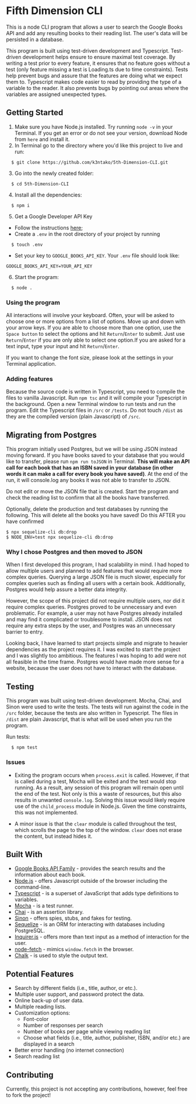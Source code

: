 # Fifth Dimension CLI
This is a node CLI program that allows a user to search the Google Books API and add any resulting books to their reading list. The user's data will be persisted in a database.

This program is built using test-driven development and Typescript. Test-driven development helps ensure to ensure maximal test coverage. By writing a test prior to every feature, it ensures that no feature goes without a test (only feature missing a test is Loading.ts due to time constraints). Tests help prevent bugs and assure that the features are doing what we expect them to. Typescript makes code easier to read by providing the type of a variable to the reader. It also prevents bugs by pointing out areas where the variables are assigned unexpected types.

## Getting Started
1. Make sure you have Node.js installed. Try running `node -v` in your Terminal. If you get an error or do not see your version, download Node from `here` and install it.
2. In Terminal go to the directory where you'd like this project to live and run:
```
  $ git clone https://github.com/k3ntako/5th-Dimension-CLI.git
```
3. Go into the newly created folder:
```
  $ cd 5th-Dimension-CLI
```
4. Install all the dependencies:
```
  $ npm i
```
5. Get a Google Developer API Key
  - Follow the instructions [here](https://developers.google.com/books/docs/v1/using#APIKey);
  - Create a `.env` in the root directory of your project by running
  ```
    $ touch .env
  ```
  - Set your key to `GOOGLE_BOOKS_API_KEY`. Your `.env` file should look like:
  ```
  GOOGLE_BOOKS_API_KEY=YOUR_API_KEY
  ```

6. Start the program:
```
  $ node .
```

### Using the program
All interactions will involve your keyboard. Often, your will be asked to choose one or more options from a list of options. Move up and down with your arrow keys. If you are able to choose more than one option, use the `Space button` to select the options and hit `Return`/`Enter` to submit. Just use `Return`/`Enter` if you are only able to select one option.If you are asked for a text input, type your input and hit `Return`/`Enter`.

If you want to change the font size, please look at the settings in your Terminal application.

### Adding features
Because the source code is written in Typescript, you need to compile the files to vanilla Javascript. Run `npm tsc` and it will compile your Typescript in the background. Open a new Terminal window to run tests and run the program. Edit the Typescript files in `/src` or `/tests`. Do not touch `/dist` as they are the compiled version (plain Javascript) of `/src`.

## Migrating from Postgres
This program initially used Postgres, but we will be using JSON instead moving forward. If you have books saved to your database that you would like to transfer, please run `npm run toJSON` in Terminal. **This will make an API call for each book that has an ISBN saved in your database (in other words it can make a call for every book you have saved)**. At the  end of the run, it will console.log any books it was not able to transfer to JSON.

Do not edit or move the JSON file that is created. Start the program and check the reading list to confirm that all the books have transferred.

Optionally, delete the production and test databases by running the following. This will delete all the books you have saved! Do this AFTER you have confirmed
```
$ npx sequelize-cli db:drop
$ NODE_ENV=test npx sequelize-cli db:drop
```

### Why I chose Postgres and then moved to JSON
When I first developed this program, I had scalability in mind. I had hoped to allow multiple users and planned to add features that would require more complex queries. Querying a large JSON file is much slower, especially for complex queries such as finding all users with a certain book. Additionally, Postgres would help assure a better data integrity.

However, the scope of this project did not require multiple users, nor did it require complex queries. Postgres proved to be unnecessary and even problematic. For example, a user may not have Postgres already installed and may find it complicated or troublesome to install. JSON does not require any extra steps by the user, and Postgres was an unnecessary barrier to entry.

Looking back, I have learned to start projects simple and migrate to heavier dependencies as the project requires it. I was excited to start the project and I was slightly too ambitious. The features I was hoping to add were not all feasible in the time frame. Postgres would have made more sense for a website, because the user does not have to interact with the database.

## Testing
This program was built using test-driven development. Mocha, Chai, and Sinon were used to write the tests. The tests will run against the code in the `/src` folder, because the tests are also written in Typescript. The files in `/dist` are plain Javascript, that is what will be used when you run the program.

Run tests:
```
  $ npm test
```

### Issues
- Exiting the program occurs when `process.exit` is called. However, if that is called during a test, Mocha will be exited and the test would stop running. As a result, any session of this program will remain open until the end of the test. Not only is this a waste of resources, but this also results in unwanted `console.log`. Solving this issue would likely require use of the `child_process` module in Node.js. Given the time constraints, this was not implemented.

- A minor issue is that the `clear` module is called throughout the test, which scrolls the page to the top of the window. `clear` does not erase the  content, but instead hides it.

## Built With
  - [Google Books API Family](https://developers.google.com/books/docs/overview) - provides the search results and the information about each book.
  - [Node.js](https://nodejs.org/) - offers Javascript outside of the browser including the command-line.
  - [Typescript](https://www.typescriptlang.org/) - is a superset of JavaScript that adds type definitions to variables.
  - [Mocha](https://mochajs.org/) - is a test runner.
  - [Chai](https://www.chaijs.com/) - is an assertion library.
  - [Sinon](https://sinonjs.org/) - offers spies, stubs, and fakes for testing.
  - [Sequelize](https://sequelize.org/v5/) - is an ORM for interacting with databases including PostgreSQL.
  - [Inquirer.js](https://www.npmjs.com/package/chalk) - offers more than text input as a method of interaction for the user.
  - [node-fetch](https://www.npmjs.com/package/node-fetch) - mimics `window.fetch` in the browser.
  - [Chalk](https://www.npmjs.com/package/chalk) - is used to style the output text.


## Potential Features
- Search by different fields (i.e., title, author, or etc.).
- Multiple user support, and password protect the data.
- Online back-up of user data.
- Multiple reading lists.
- Customization options:
  - Font-color
  - Number of responses per search
  - Number of books per page while viewing reading list
  - Choose what fields (i.e., title, author, publisher, ISBN, and/or etc.) are displayed in a search
- Better error handling (no internet connection)
- Search reading list

## Contributing
Currently, this project is not accepting any contributions, however, feel free to fork the project!